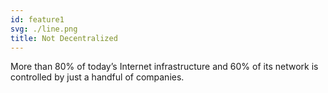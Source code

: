 ```yaml
---
id: feature1
svg: ./line.png
title: Not Decentralized
---
```


More than 80% of today’s Internet infrastructure and 60% of its network is controlled by just a handful of companies.
